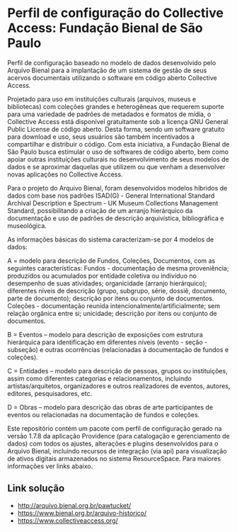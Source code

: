 # Perfil de configuração do Collective Access: Fundação Bienal de São Paulo

Perfil de configuração baseado no modelo de dados desenvolvido pelo Arquivo Bienal para a implantação de um sistema de gestão de seus acervos documentais utilizando o software em código aberto Collective Access. 

Projetado para uso em instituições culturais (arquivos, museus e bibliotecas) com coleções grandes e heterogêneas que requerem suporte para uma variedade de padrões de metadados e formatos de mídia, o Collective Access está disponível gratuitamente sob a licença GNU General Public License de código aberto. Desta forma, sendo um software gratuito para download e uso, seus usuários são também incentivados a compartilhar e distribuir o código. Com esta iniciativa, a Fundação Bienal de São Paulo busca estimular o uso de softwares de código aberto, bem como apoiar outras instituições culturais no desenvolvimento de seus modelos de dados e se aproximar daquelas que utilizem ou que venham a desenvolver novas aplicações no Collective Access.

Para o projeto do Arquivo Bienal, foram desenvolvidos modelos híbridos de dados com base nos padrões ISAD(G) - General International Standard Archival Description e Spectrum - UK Museum Collections Management Standard, possibilitando a criação de um arranjo hierárquico da documentação e uso de padrões de descrição arquivística, bibliográfica e museológica.

As informações básicas do sistema caracterizam-se por 4 modelos de dados:

A = modelo para descrição de Fundos, Coleções, Documentos, com as seguintes características: 
Fundos - documentação de mesma proveniência; produzidos ou acumulados por entidade coletiva ou indivíduo no desempenho de suas atividades; organicidade (arranjo hierárquico); diferentes níveis de descrição (grupo, subgrupo, série, dossiê, documento, parte de documento); descrição por itens ou conjunto de documentos.
Coleções - documentação reunida intencionalmente/artificialmente; sem relação orgânica entre si; unicidade; descrição por itens ou conjunto de documentos.

B = Eventos – modelo para descrição de exposições com estrutura hierárquica para identificação em diferentes níveis (evento - seção - subseção) e outras ocorrências (relacionadas à documentação de fundos e coleções).

C = Entidades – modelo para descrição de pessoas, grupos ou instituições, assim como diferentes categorias e relacionamentos, incluindo artistas/arquitetos, organizadores e outros realizadores de eventos, autores, editores, pesquisadores, etc.

D = Obras – modelo para descrição das obras de arte participantes de eventos ou relacionadas na documentação de fundos e coleções.

Este repositório contém um pacote com perfil de configuração gerado na versão 1.7.8 da aplicação Providence (para catalogação e gerenciamento de dados) com todos os ajustes, alterações e plugins desenvolvidos para o Arquivo Bienal, incluindo recursos de integração (via api) para visualização de ativos digitais armazenados no sistema ResourceSpace.  Para maiores informações ver links abaixo.

## Link solução

+ http://arquivo.bienal.org.br/pawtucket/
+ https://www.bienal.org.br/arquivo-historico/
+ https://www.collectiveaccess.org/
